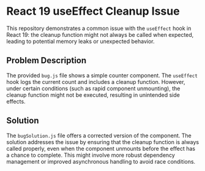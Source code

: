 # React 19 useEffect Cleanup Issue

This repository demonstrates a common issue with the `useEffect` hook in React 19: the cleanup function might not always be called when expected, leading to potential memory leaks or unexpected behavior.

## Problem Description

The provided `bug.js` file shows a simple counter component.  The `useEffect` hook logs the current count and includes a cleanup function. However, under certain conditions (such as rapid component unmounting), the cleanup function might not be executed, resulting in unintended side effects.

## Solution

The `bugSolution.js` file offers a corrected version of the component. The solution addresses the issue by ensuring that the cleanup function is always called properly, even when the component unmounts before the effect has a chance to complete. This might involve more robust dependency management or improved asynchronous handling to avoid race conditions.